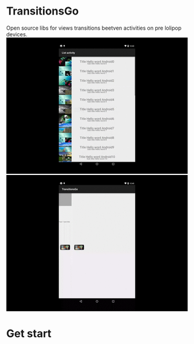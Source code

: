 # TransitionsGo
Open source libs for views transitions beetven activities on pre lolipop devices.
![list](docs/list.gif)
![activity](docs/activity.gif)

# Get start




